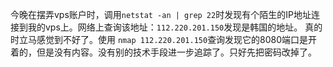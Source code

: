 今晚在摆弄vps账户时，调用```netstat -an | grep 22```时发现有个陌生的IP地址连接到我的vps上。网络上查询该地址：```112.220.201.150```发现是韩国的地址。 真的时立马感觉到不好了。使用 ```nmap 112.220.201.150```查询发现它的8080端口是开着的，但是没有内容。没有别的技术手段进一步追踪了。只好先把密码改掉了。

